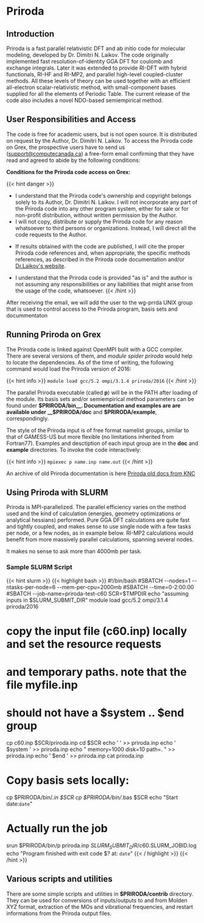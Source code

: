 # Priroda

## Introduction

Priroda is a fast parallel relativistic DFT and ab initio code for molecular modeling, developed by Dr. Dimitri N. Laikov. The code originally implemented fast resolution-of-identity GGA DFT for coulomb and exchange integrals. Later it was extended to provide RI-DFT with hybrid functionals, RI-HF and RI-MP2, and parallel high-level coupled-cluster methods. All these levels of theory can be used together with an efficient all-electron scalar-relativistic method, with small-component bases supplied for all the elements of Periodic Table. The current release of the code also includes a novel NDO-based semiempirical method.

## User Responsibilities and Access

The code is free for academic users, but is not open source. It is distributed on request by the Author, Dr. Dimitri N. Laikov.
To access the Priroda code on Grex, the prospective users have to send us (support@computecanada.ca) a free-form email confirming that 
they have read and agreed to abide by the following conditions:

**Conditions for the Priroda code access on Grex:**

{{< hint danger >}}
* I understand that the Priroda code's ownership and copyright belongs solely to its Author, Dr. Dimitri N. Laikov. I will not incorporate any part of the Priroda code into any other program system, either for sale or for non-profit distribution, without written permission by the Author.
* I will not copy, distribute or supply the Priroda code for any reason whatsoever to third persons or organizations. Instead, I will direct all the code requests to the Author.
 - If results obtained with the code are published, I will cite the proper Priroda code references and, when appropriate, the specific methods references, as described in the Priroda code documentation and/or [Dr.Laikov's website](http://rad.chem.msu.ru/~laikov/).
* I understand that the Priroda code is provided "as is" and the author is not assuming any responsibilities or any liabilities that might arise from the usage of the code, whatsoever.
{{< /hint >}}

After receiving the email, we will add the user to the wg-prrda UNIX group that is used to control access to the Priroda program, basis sets and docummentaton

## Running Priroda on Grex

The Priroda code is linked against OpenMPI bulit with a GCC compiler. There are several versions of them, and _module spider priroda_ would help to locate the dependencies. As of the time of writing, the following command would load the Priroda version of 2016:

{{< hint info >}}
```module load gcc/5.2 ompi/3.1.4 priroda/2016```
{{< /hint >}}

The parallel Priroda executable (called __p__) will be in the PATH after loading of the module. Its basis sets and/or semiempirical method parameters can be found under __$PRIRODA/bin__. Documentation and examples are are available under __$PRIRODA/doc__ and __$PRIRODA/example__, correspondingly. 

The style of the Priroda input is of free format namelist groups, similar to that of GAMESS-US but more flexible (no limitations inherited from Fortran77). Examples and desctiption of each input group are in the __doc__ and __example__ directories.
To invoke the code interactively:

{{< hint info >}}
```mpiexec p name.inp name.out```
{{< /hint >}}

An archive of old Priroda documentation is here [Priroda old docs from KNC](/doc/Priroda_Documentation_from_KNCWiki.pdf)

## Using Priroda with SLURM

Priroda is MPI-parallelized. The parallel efficiency varies on the method used and the kind of calculation (energies, geometry optimizations or analytical hessians) performed. Pure GGA DFT calculations are quite fast and tightly coupled, and makes sense to use single node with a few tasks per node, or a few nodes, as in example below. RI-MP2 calculations would benefit from more massively parallel calculations, spanning several nodes. 

It makes no sense to ask more than 4000mb per task. 

### Sample SLURM Script

{{< hint slurm >}}
{{< highlight bash >}}
#!/bin/bash
#SBATCH --nodes=1 --ntasks-per-node=6 --mem-per-cpu=2000mb
#SBATCH --time=0-2:00:00
#SBATCH --job-name=priroda-test-c60
SCR=$TMPDIR
echo "assuming inputs in $SLURM_SUBMIT_DIR"
module load gcc/5.2 ompi/3.1.4 priroda/2016
# copy the input file (c60.inp) locally and set the resource requests
# and temporary paths. note that the file myfile.inp
# should not have a $system .. $end group
cp c60.inp $SCR/priroda.inp
cd $SCR
echo '   ' >> priroda.inp
echo ' $system ' >> priroda.inp
echo "   memory=1000 disk=10 path=. " >> priroda.inp
echo ' $end ' >> priroda.inp
cat priroda.inp
# Copy basis sets locally:
cp $PRIRODA/bin/*.in $SCR
cp $PRIRODA/bin/*.bas $SCR
echo "Start date:`date`"
# Actually run the job
srun $PRIRODA/bin/p priroda.inp $SLURM_SUBMIT_DIR/c60.$SLURM_JOBID.log
echo "Program finished with exit code $? at: `date`"
{{< / highlight >}}
{{< /hint >}}

## Various scripts and utilities

There are some simple scripts and utilities in __$PRIRODA/contrib__ directory. They can be used for conversions of inputs/outputs to and from Molden XYZ format, extraction of the MOs and vibrational frequencies, and restart informations from the Priroda output files.

